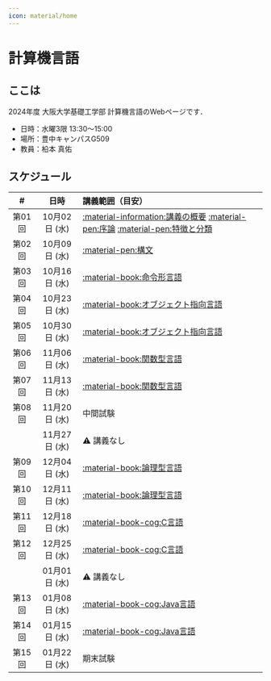 ```yaml
---
icon: material/home
---
```

<!--
hi-lock: (("^!!!.*" (0 "hi-red-b" t)))
hi-lock: (("^\\?\\?\\?.*" (0 "hi-red-b" t)))
hi-lock: end
-->

# 計算機言語

## ここは
2024年度 大阪大学基礎工学部 計算機言語のWebページです．

- 日時：水曜3限 13:30～15:00
- 場所：豊中キャンパスG509
- 教員：柗本 真佑

## スケジュール

| #      | 日時          | 講義範囲（目安）                                                                                                            |
|:------:|:-------------:|:----------------------------------------------------------------------------------------------------------------------------|
| 第01回 | 10月02日 (水) | [:material-information:講義の概要](about.md) [:material-pen:序論](pre-intro.md) [:material-pen:特徴と分類](pre-features.md) |
| 第02回 | 10月09日 (水) | [:material-pen:構文](pre-syntax.md)                                                                                         |
| 第03回 | 10月16日 (水) | [:material-book:命令形言語](paradigm-imperative.md)                                                                         |
| 第04回 | 10月23日 (水) | [:material-book:オブジェクト指向言語](paradigm-oo.md)                                                                       |
| 第05回 | 10月30日 (水) | [:material-book:オブジェクト指向言語](paradigm-oo.md)                                                                       |
| 第06回 | 11月06日 (水) | [:material-book:関数型言語](paradigm-functional.md)                                                                         |
| 第07回 | 11月13日 (水) | [:material-book:関数型言語](paradigm-functional.md)                                                                         |
| 第08回 | 11月20日 (水) | 中間試験                                                                                                                    |
|        | 11月27日 (水) | :warning: 講義なし                                                                                                          |
| 第09回 | 12月04日 (水) | [:material-book:論理型言語](paradigm-logic.md)                                                                              |
| 第10回 | 12月11日 (水) | [:material-book:論理型言語](paradigm-logic.md)                                                                              |
| 第11回 | 12月18日 (水) | [:material-book-cog:C言語](language-c.md)                                                                                   |
| 第12回 | 12月25日 (水) | [:material-book-cog:C言語](language-c.md)                                                                                   |
|        | 01月01日 (水) | :warning: 講義なし                                                                                                          |
| 第13回 | 01月08日 (水) | [:material-book-cog:Java言語](language-java.md)                                                                             |
| 第14回 | 01月15日 (水) | [:material-book-cog:Java言語](language-java.md)                                                                             |
| 第15回 | 01月22日 (水) | 期末試験                                                                                                                    |







